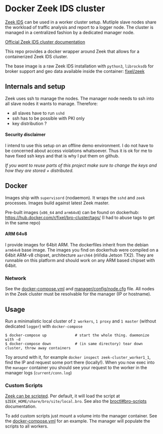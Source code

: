 # Docker Zeek IDS cluster

[Zeek IDS](https://www.zeek.org/index.html) can be used in a worker cluster setup. Mutliple slave nodes share the workload of traffic analysis and report to a logger node. The cluster is managed in a centralized fashion by a dedicated manager node.

[Official Zeek IDS cluster documentation](https://docs.zeek.org/en/stable/cluster/index.html)

This repo provides a docker wrapper around Zeek that allows for a containerized Zeek IDS cluster.

The base image is a raw Zeek IDS installation with `python3`, `librocksdb` for broker support and geo data available inside the container: [fixel/zeek](https://cloud.docker.com/repository/docker/fixel/zeek) 

## Internals and setup

Zeek uses ssh to manage the nodes. The manager node needs to ssh into all slave nodes it wants to manage. Therefore:

- all slaves have to run `sshd`
- ssh has to be possible with PKI only
- key distribution ?

#### Security disclaimer

I intend to use this setup on an offline demo environment. I do not have to be concerned about access violations whatsoever. Thus it is ok for me to have fixed ssh keys and that is why I put them on github.

*If you want to reuse parts of this project make sure to change the keys and how they are stored + distributed.*

## Docker

Images ship with `supervisord` (nodaemon). It wraps the `sshd` and `zeek` processes. Images build against latest Zeek master.

Pre-built images (`x86_64` and `arm64v8`) can be found on dockerhub: https://hub.docker.com/r/fixel/bro-cluster/tags/  (I had to abuse tags to get in the same repo)

#### ARM 64v8

I provide images for 64bit ARM. The dockerfiles inherit from the debian `arm64v8` base image. The images you find on dockerhub were compiled on a 64bit ARM-v8 chipset, architecture `aarch64` (nVidia Jetson TX2). They are runnable on this platform and should work on any ARM based chipset with 64bit.

### Network

See the [docker-compose.yml](docker-compose.yml) and [manager/config/node.cfg](manager/config/node.cfg) file. All nodes in the Zeek cluster must be resolvable for the manager (IP or hostname).

## Usage

Run a minimalistic local cluster of `2 workers`, `1 proxy`  and `1 master` (without dedicated `logger`) with `docker-compose`

    $ docker-compose up             # start the whole thing. daemonize with -d
    $ docker-compose down           # (in same directory) tear down cluster, throw away containers

Toy around with it, for example `docker inspect zeek-cluster_worker1_1`, find the IP and request some port there (locally!). When you now exec into the `manager` container you should see your request to the worker in the manager logs (`current/conn.log`)

### Custom Scripts

[Zeek can be scripted](https://docs.zeek.org/en/stable/examples/scripting/index.html). Per default, it will load the script at `$ZEEK_HOME/share/bro/site/local.bro`. See also the [broctl#bro-scripts](https://github.com/zeek/broctl#bro-scripts) documentation.

To add custom scripts just mount a volume into the manager container. See the [docker-compose.yml](docker-compose.yml) for an example. The manager will populate the scripts to all workers.